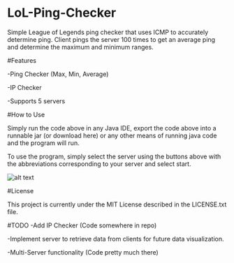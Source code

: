 # LoL-Ping-Checker

Simple League of Legends ping checker that uses ICMP to accurately determine ping.
Client pings the server 100 times to get an average ping and determine the maximum and minimum ranges.

#Features

-Ping Checker (Max, Min, Average)

-IP Checker

-Supports 5 servers

#How to Use

Simply run the code above in any Java IDE, export the code above into a runnable jar (or download here) or any other means of running java code and the program will run.

To use the program, simply select the server using the buttons above with the abbreviations corresponding to your server and select start. 

![alt text](https://i.gyazo.com/b01334031cce172361ce2137be1fc6de.png "Logo Title Text 1")



#License

This project is currently under the MIT License described in the LICENSE.txt file. 

#TODO
-Add IP Checker (Code somewhere in repo)

-Implement server to retrieve data from clients for future data visualization. 

-Multi-Server functionality (Code pretty much there)
